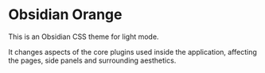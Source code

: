 # Obsidian Orange

This is an Obsidian CSS theme for light mode.

It changes aspects of the core plugins used inside the application, affecting the pages, side panels and surrounding aesthetics. 
